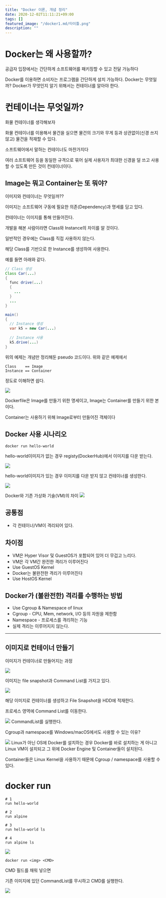 ```yaml
---
title: "Docker 이론, 개념 정리"
date: 2020-12-02T11:11:21+09:00
tags: []
featured_image: "/docker1.md/타이틀.png"
description: ""
---
```


# Docker는 왜 사용할까?
공급자 입장에서는 간단하게 소프트웨어를 패키징할 수 있고 전달 가능하다

Docker를 이용하면 소비자는 프로그램을 간단하게 설치 가능하다.
Docker는 무엇일까?
Docker가 무엇인지 알기 위해서는 컨테이너를 알아야 한다.

# 컨테이너는 무엇일까?
화물 컨테이너를 생각해보자

화물 컨테이너를 이용해서 물건을 실으면 물건의 크기와 무게 등과 상관없이(신경 쓰지 않고) 물건을 적재할 수 있다.

소프트웨어에서 말하는 컨테이너도 마찬가지다

여러 소프트웨어 등을 동일한 규격으로 묶어 실제 사용자가 최대한 신경을 덜 쓰고 사용할 수 있도록 만든 것이 컨테이너이다.

## Image는 뭐고 Container는 또 뭐야?
이미지와 컨테이너는 무엇일까??

이미지는 소프트웨어 구동에 필요한 의존(Dependency)과 명세를 담고 있다.

컨테이너는 이미지를 통해 만들어진다.

개발을 해본 사람이라면 Class와 Instance의 차이를 알 것이다.

일반적인 경우에는 Class를 직접 사용하지 않는다.

해당 Class를 기반으로 한 Instance를 생성하여 사용한다.

예를 들면 아래와 같다.


``` java
// Class 생성
Class Car(...)
{
  func drive(...)
  {
    ...
  }
  ...
}
```


``` java
main()
{
  // Instance 생성
  var k5 = new Car(...)
 
  // Instance 사용
  k5.drive(...)
}
```


위의 예제는 개념만 정리해둔 pseudo 코드이다.
위와 같은 예제에서

```
Class    == Image
Instance == Container
```
정도로 이해하면 쉽다.

![](/docker1.md/picture%203.png)

Dockerfile은 Image를 만들기 위한 명세이고, Image는 Container를 만들기 위한 본이다.

Container는 사용하기 위해 Image로부터 만들어진 객체이다

## Docker 사용 시나리오
```
docker run hello-world
```
hello-world이미지가 없는 경우 registy(DockerHub)에서 이미지를 다운 받는다.

![](/docker1.md/picture%204.png)


hello-world이미지가 있는 경우 이미지를 다운 받지 않고 컨테이너를 생성한다.

![](/docker1.md/picture%205.png)

Docker와 기존 가상화 기술(VM)의 차이
![](/docker1.md/2020-12-02-11-22-51.png)

## 공통점
- 각 컨테이너/VM이 격리되어 있다.

## 차이점
- VM은 Hyper Visor 및 GuestOS가 포함되어 있어 더 무겁고 느리다.
- VM은 각 VM간 완전한 격리가 이루어진다
- Use GuestOS Kernel
- Docker는 불완전한 격리가 이루어진다
- Use HostOS Kernel
## Docker가 (불완전한) 격리를 수행하는 방법
- Use Cgroup & Namespace of linux
- Cgroup - CPU, Mem, network, I/O 등의 자원을 제한함
- Namespace - 프로세스를 격리하는 기능
- 실제 격리는 이루어지지 않는다.


---

## 이미지로 컨테이너 만들기
이미지가 컨테이너로 만들어지는 과정

![](/docker1.md/2020-12-02-11-23-05.png)


이미지는 file snapshot과 Command List를 가지고 있다.

![](/docker1.md/2020-12-02-11-23-11.png)

해당 이미지로 컨테이너를 생성하고 File Snapshot을 HDD에 적재한다.

프로세스 영역에 Command List를 이동한다.


![](/docker1.md/2020-12-02-11-23-18.png)
CommandList를 실행한다.

Cgroup과 namespace를 Windows/macOS에서도 사용할 수 있는 이유?

![](/docker1.md/2020-12-02-11-23-28.png)
Linux가 아닌 OS에 Docker를 설치하는 경우 Docker를 바로 설치하는 게 아니고 Linux VM이 설치되고 그 위에 Docker Engine 및 Container들이 설치된다.

Container들은 Linux Kernel을 사용하기 때문에 Cgroup / namespace를 사용할 수 있다.

# docker run <img> <CMD>
```
# 1 
run hello-world
 
# 2
run alpine
 
# 3
run hello-world ls
 
# 4 
run alpine ls
```

![](/docker1.md/2020-12-02-11-23-56.png)

```
docker run <img> <CMD>
```
CMD 필드를 채워 넣으면

기존 이미지에 있던 CommandList를 무시하고 CMD를 실행한다.


![](/docker1.md/picture%2015.png)